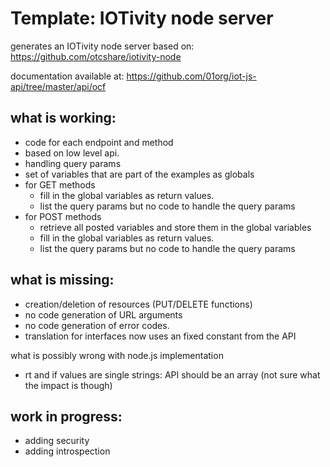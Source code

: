 # Template: IOTivity node server

generates an IOTivity node server based on:
https://github.com/otcshare/iotivity-node

documentation available at:
https://github.com/01org/iot-js-api/tree/master/api/ocf


## what is working:
- code for each endpoint and method
- based on low level api.
- handling query params
- set of variables that are part of the examples as globals
- for GET methods
    - fill in the global variables as return values.
    - list the query params
        but no code to handle the query params 
- for POST methods
    - retrieve all posted variables and store them in the global variables
    - fill in the global variables as return values.
    - list the query params
        but no code to handle the query params    


## what is missing:
- creation/deletion of resources (PUT/DELETE functions)
- no code generation of URL arguments
- no code generation of error codes.
- translation for interfaces
  now uses an fixed constant from the API

what is possibly wrong with node.js implementation
- rt and if values are single strings: API should be an array
    (not sure what the impact is though)
    
    
## work in progress:
- adding security
- adding introspection




